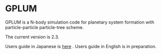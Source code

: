 # GPLUM
GPLUM is a N-body simulation code for planetary system formation with particle-particle particle-tree scheme.

The current version is 2.3.

Users guide in Japanese is [here](/doc/UsersGuide_japanese.pdf) .
Users guide in English is in preparation.
